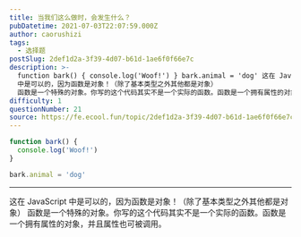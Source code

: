 ```yaml
---
title: 当我们这么做时，会发生什么？
pubDatetime: 2021-07-03T22:07:59.000Z
author: caorushizi
tags:
  - 选择题
postSlug: 2def1d2a-3f39-4d07-b61d-1ae6f0f66e7c
description: >-
  function bark() { console.log('Woof!') } bark.animal = 'dog' 这在 JavaScript
  中是可以的，因为函数是对象！（除了基本类型之外其他都是对象）
  函数是一个特殊的对象。你写的这个代码其实不是一个实际的函数。函数是一个拥有属性的对象，并且属性也可被调用。 
difficulty: 1
questionNumber: 21
source: https://fe.ecool.fun/topic/2def1d2a-3f39-4d07-b61d-1ae6f0f66e7c
---
```


```javascript
function bark() {
  console.log('Woof!')
}

bark.animal = 'dog'
```

---

这在 JavaScript 中是可以的，因为函数是对象！（除了基本类型之外其他都是对象）
函数是一个特殊的对象。你写的这个代码其实不是一个实际的函数。函数是一个拥有属性的对象，并且属性也可被调用。
